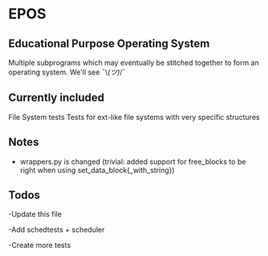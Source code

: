 # EPOS

## Educational Purpose Operating System

Multiple subprograms which may eventually be stitched together to form an operating system. We'll see ¯\\_(ツ)_/¯

## Currently included

File System tests
Tests for ext-like file systems with very specific structures

## Notes 

- wrappers.py is changed (trivial: added support for free_blocks to be right when using set_data_block{_with_string})

## Todos
-Update this file

-Add schedtests + scheduler

-Create more tests
